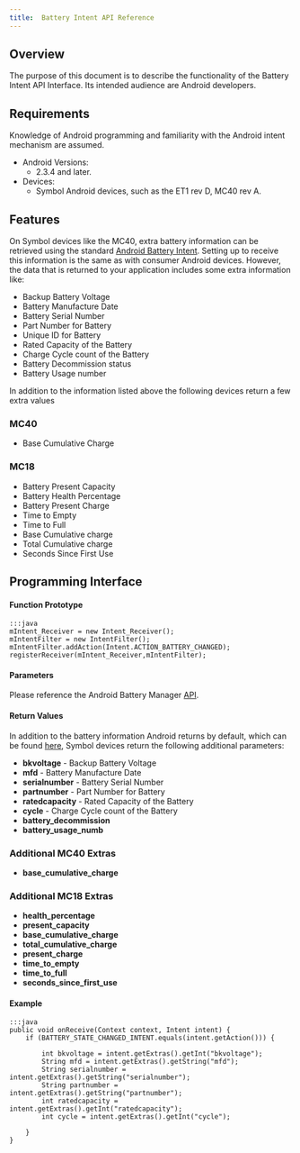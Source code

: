 ```yaml
---
title:  Battery Intent API Reference
---
```


## Overview
The purpose of this document is to describe the functionality of the Battery Intent API Interface. Its intended audience are Android developers. 
 
## Requirements
Knowledge of Android programming and familiarity with the Android intent mechanism are assumed. 
 
* Android Versions:	
	* 2.3.4 and later.
* Devices:	
	* Symbol Android devices, such as the ET1 rev D, MC40 rev A.
 
## Features
On Symbol devices like the MC40, extra battery information can be retrieved using the standard [Android Battery Intent](http://developer.android.com/training/monitoring-device-state/battery-monitoring.html). Setting up to receive this information is the same as with consumer Android devices. However, the data that is returned to your application includes some extra information like:


* Backup Battery Voltage
* Battery Manufacture Date
* Battery Serial Number
* Part Number for Battery
* Unique ID for Battery
* Rated Capacity of the Battery
* Charge Cycle count of the Battery
* Battery Decommission status
* Battery Usage number

In addition to the information listed above the following devices return a few extra values
### MC40
* Base Cumulative Charge

### MC18
* Battery Present Capacity
* Battery Health Percentage
* Battery Present Charge
* Time to Empty  
* Time to Full
* Base Cumulative charge
* Total Cumulative charge
* Seconds Since First Use 


## Programming Interface
 
#### Function Prototype
	
	:::java
	mIntent_Receiver = new Intent_Receiver();  
	mIntentFilter = new IntentFilter();  
	mIntentFilter.addAction(Intent.ACTION_BATTERY_CHANGED);  
	registerReceiver(mIntent_Receiver,mIntentFilter); 

#### Parameters

Please reference the Android Battery Manager [API](http://developer.android.com/reference/android/os/BatteryManager.html). 

#### Return Values

In addition to the battery information Android returns by default, which can be found [here](http://developer.android.com/reference/android/os/BatteryManager.html), Symbol devices return the following additional parameters: 

* **bkvoltage** - Backup Battery Voltage
* **mfd**  - Battery Manufacture Date
* **serialnumber** - Battery Serial Number
* **partnumber** - Part Number for Battery
* **ratedcapacity** - Rated Capacity of the Battery
* **cycle** - Charge Cycle count of the Battery
* **battery\_decommission** 
* **battery\_usage_numb**   

### Additional MC40 Extras 
* **base\_cumulative\_charge**
   
### Additional MC18 Extras
* **health\_percentage**
* **present\_capacity**
* **base\_cumulative\_charge**       
* **total\_cumulative\_charge**      
* **present\_charge**     
* **time\_to\_empty**       
* **time\_to\_full**    
* **seconds\_since\_first\_use**      


#### Example

	:::java
	public void onReceive(Context context, Intent intent) {      
		if (BATTERY_STATE_CHANGED_INTENT.equals(intent.getAction())) {          

			int bkvoltage = intent.getExtras().getInt("bkvoltage");  
			String mfd = intent.getExtras().getString("mfd");  
			String serialnumber = intent.getExtras().getString("serialnumber");  
			String partnumber = intent.getExtras().getString("partnumber");    
			int ratedcapacity = intent.getExtras().getInt("ratedcapacity");  
			int cycle = intent.getExtras().getInt("cycle");  
		     
		}  
	} 

